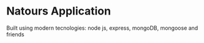 # Natours Application

Built using modern tecnologies: node js, express, mongoDB, mongoose and friends
